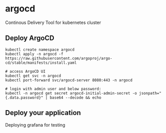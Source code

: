 # argocd
Continous Delivery Tool for kubernetes cluster

## Deploy ArgoCD
```
kubectl create namespace argocd
kubectl apply -n argocd -f https://raw.githubusercontent.com/argoproj/argo-cd/stable/manifests/install.yaml

# access ArgoCD UI
kubectl get svc -n argocd
kubectl port-forward svc/argocd-server 8080:443 -n argocd

# login with admin user and below password:
kubectl -n argocd get secret argocd-initial-admin-secret -o jsonpath="{.data.password}" | base64 --decode && echo
```

## Deploy your application
Deploying grafana for testing


